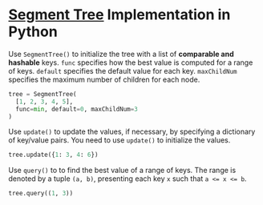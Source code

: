 # [Segment Tree](http://www.wikiwand.com/en/Segment_tree) Implementation in Python

Use `SegmentTree()` to initialize the tree with a list of **comparable and hashable** keys. `func` specifies how the best value is computed for a range of keys. `default` specifies the default value for each key. `maxChildNum` specifies the maximum number of children for each node.
```Python
tree = SegmentTree(
  [1, 2, 3, 4, 5],
  func=min, default=0, maxChildNum=3
)
```

Use `update()` to update the values, if necessary, by specifying a dictionary of key/value pairs. You need to use `update()` to initialize the values.
```Python
tree.update({1: 3, 4: 6})
```

Use `query()` to to find the best value of a range of keys. The range is denoted by a tuple `(a, b)`, presenting each key `x` such that `a <= x <= b`.
```Python
tree.query((1, 3))
```
